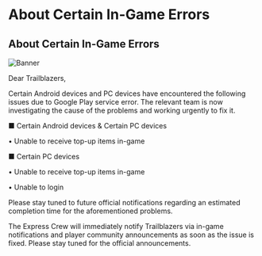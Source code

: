 # About Certain In-Game Errors
## About Certain In-Game Errors
![Banner](https://sdk.hoyoverse.com/upload/ann/2025/05/23/65c44e35f80176b2db970854e40eaacf_2532561119467430031.png)

Dear Trailblazers,

Certain Android devices and PC devices have encountered the following issues due to Google Play service error. The relevant team is now investigating the cause of the problems and working urgently to fix it.

■ Certain Android devices & Certain PC devices

• Unable to receive top-up items in-game

■ Certain PC devices

• Unable to receive top-up items in-game

• Unable to login

Please stay tuned to future official notifications regarding an estimated completion time for the aforementioned problems.

The Express Crew will immediately notify Trailblazers via in-game notifications and player community announcements as soon as the issue is fixed. Please stay tuned for the official announcements.
